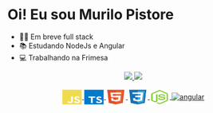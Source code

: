 # Oi! Eu sou Murilo Pistore

-   🧑‍💻 Em breve full stack
-   📚 Estudando NodeJs e Angular
-   💻 Trabalhando na Frimesa

<div align="center">
 <a href="https://github.com/TheBud4">
  <img height="180em" src="https://github-readme-stats.vercel.app/api?username=TheBud4&show_icons=true&theme=midnight-purple&include_all_commits=true&count_private=true"/>
  <img height="180em" src="https://github-readme-stats.vercel.app/api/top-langs/?username=TheBud4&layout=compact&langs_count=7&theme=aura"/>
</div>
<div style="display: inline_block " align = "center"><br>
  <img align="center" alt="javascript" height="30" width="40" src="https://raw.githubusercontent.com/devicons/devicon/master/icons/javascript/javascript-plain.svg">
  <img align="center" alt="Typescript" height="30" width="40" src="https://raw.githubusercontent.com/devicons/devicon/master/icons/typescript/typescript-plain.svg">
  <img align="center" alt="html5" height="30" width="40" src="https://raw.githubusercontent.com/devicons/devicon/master/icons/html5/html5-original.svg">
  <img align="center" alt="css3" height="30" width="40" src="https://raw.githubusercontent.com/devicons/devicon/master/icons/css3/css3-original.svg">
  <img align="center" alt="nodejs" height="30" width="40" src="https://raw.githubusercontent.com/devicons/devicon/master/icons/nodejs/nodejs-original.svg">
  <img align="center"  alt="angular" width="40" height="40" src="https://angular.io/assets/images/logos/angular/angular.svg"/>
</div>
